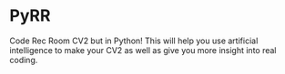 # PyRR
Code Rec Room CV2 but in Python! This will help you use artificial intelligence to make your CV2 as well as give you more insight into real coding.
